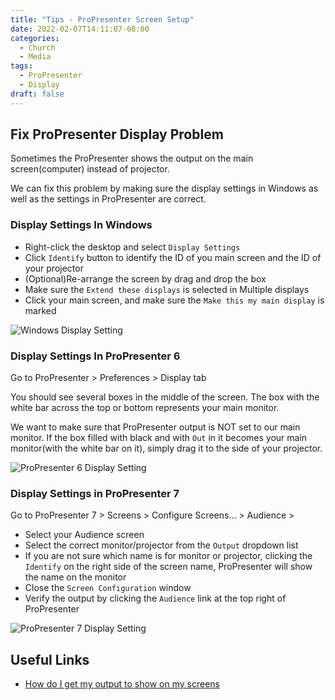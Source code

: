 ```yaml
---
title: "Tips - ProPresenter Screen Setup"
date: 2022-02-07T14:11:07-08:00
categories:
  - Church
  - Media
tags:
  - ProPresenter
  - Display
draft: false
---
```


## Fix ProPresenter Display Problem
Sometimes the ProPresenter shows the output on the main screen(computer) instead of projector.

We can fix this problem by making sure the display settings in Windows as well as the settings in ProPresenter are correct.

### Display Settings In Windows
* Right-click the desktop and select `Display Settings`
* Click `Identify` button to identify the ID of you main screen and the ID of your projector
* (Optional)Re-arrange the screen by drag and drop the box
* Make sure the `Extend these displays` is selected in Multiple displays
* Click your main screen, and make sure the `Make this my main display` is marked

![Windows Display Setting](/images/2022/windows-display-setting.PNG)

### Display Settings In ProPresenter 6
Go to ProPresenter > Preferences > Display tab

You should see several boxes in the middle of the screen. 
The box with the white bar across the top or bottom represents your main monitor.

We want to make sure that ProPresenter output is NOT set to our main monitor. 
If the box filled with black and with `Out` in it becomes your main monitor(with the white bar on it), 
simply drag it to the side of your projector.

![ProPresenter 6 Display Setting](/images/2022/propresenter-display-setting.PNG)

### Display Settings in ProPresenter 7
Go to ProPresenter 7 > Screens > Configure Screens... > Audience > 

* Select your Audience screen
* Select the correct monitor/projector from the `Output` dropdown list
* If you are not sure which name is for monitor or projector, 
clicking the `Identify` on the right side of the screen name, ProPresenter will show the name on the monitor 
* Close the `Screen Configuration` window
* Verify the output by clicking the `Audience` link at the top right of ProPresenter 

![ProPresenter 7 Display Setting](/images/2022/propresenter7-display-setting.PNG)

## Useful Links
* [How do I get my output to show on my screens](https://support.renewedvision.com/hc/en-us/articles/360011694234-How-do-I-get-my-output-to-show-on-my-screens)